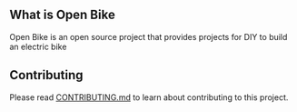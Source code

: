 ## What is Open Bike

Open Bike is an open source project that provides projects for DIY to build an electric bike

## Contributing

Please read [CONTRIBUTING.md](CONTRIBUTING.md) to learn about contributing to this project.
